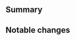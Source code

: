<!-- Remember to name the pr "#{issue-number} {Name of issue}" -->

## Summary

<!-- Describe how you fixed the issue -->

## Notable changes

<!-- If you made notable changes to architecture, tests, core functionality, etc. please describe them and include
justifications for the changes -->